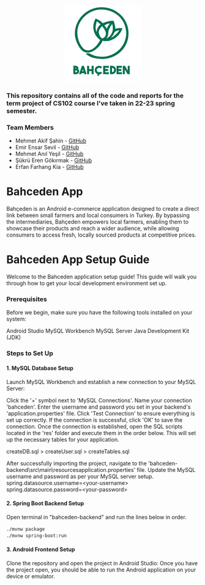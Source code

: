 <p align="center">
  <img src="bahceden_logo.png" alt="Project Logo" width="200" height="200">
</p>

### This repository contains all of the code and reports for the term project of CS102 course I've taken in 22-23 spring semester.

### Team Members
* Mehmet Akif Şahin - [GitHub](https://github.com/afikbae)
* Emir Ensar Sevil  - [GitHub](https://github.com/emirsevil)
* Mehmet Anıl Yeşil - [GitHub](https://github.com/anil-yesil)
* Şükrü Eren Gökırmak - [GitHub](https://github.com/erengokirmak)
* Erfan Farhang Kia - [GitHub](https://github.com/erfan-fk)

# Bahceden App

Bahçeden is an Android e-commerce application designed to create a direct link between small farmers and local consumers in Turkey. By bypassing the intermediaries, Bahçeden empowers local farmers, enabling them to showcase their products and reach a wider audience, while allowing consumers to access fresh, locally sourced products at competitive prices.


# Bahceden App Setup Guide
Welcome to the Bahceden application setup guide! This guide will walk you through how to get your local development environment set up.

### Prerequisites
Before we begin, make sure you have the following tools installed on your system:

Android Studio
MySQL Workbench
MySQL Server
Java Development Kit (JDK)

### Steps to Set Up
#### 1. MySQL Database Setup
Launch MySQL Workbench and establish a new connection to your MySQL Server:

Click the '+' symbol next to 'MySQL Connections'.
Name your connection 'bahceden'.
Enter the username and password you set in your backend's 'application.properties' file.
Click 'Test Connection' to ensure everything is set up correctly.
If the connection is successful, click 'OK' to save the connection.
Once the connection is established, open the SQL scripts located in the 'res' folder and execute them in the order below. This will set up the necessary tables for your application.

createDB.sql > createUser.sql > createTables.sql

After successfully importing the project, navigate to the 'bahceden-backend\src\main\resourcesapplication.properties' file. Update the MySQL username and password as per your MySQL server setup.
spring.datasource.username=\<your-username>
spring.datasource.password=\<your-password>

#### 2. Spring Boot Backend Setup

Open terminal in "bahceden-backend" and run the lines below in order.

```sh
./mvnw package 
./mvnw spring-boot:run 
```

#### 3. Android Frontend Setup
Clone the repository and open the project in Android Studio:
Once you have the project open, you should be able to run the Android application on your device or emulator.
